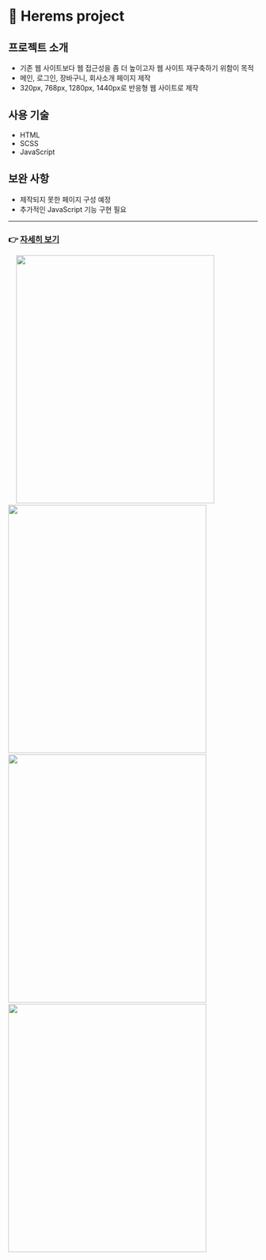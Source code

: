 # 📃 Herems project
## 프로젝트 소개
- 기존 웹 사이트보다 웹 접근성을 좀 더 높이고자 웹 사이트 재구축하기 위함이 목적
- 메인, 로그인, 장바구니, 회사소개 페이지 제작
- 320px, 768px, 1280px, 1440px로 반응형 웹 사이트로 제작
## 사용 기술
- HTML
- SCSS
- JavaScript
## 보완 사항
- 제작되지 못한 페이지 구성 예정
- 추가적인 JavaScript 기능 구현 필요
---
### 👉 <a href="https://kim-youngsun.github.io/hermes_project/">자세히 보기</a>

&nbsp; &nbsp; <img src="https://user-images.githubusercontent.com/89890389/153754716-9d0c9516-e468-426b-b121-00274dc83158.png" width="400" height="500"> &nbsp; &nbsp; <img src="https://user-images.githubusercontent.com/89890389/153755357-b63c0080-c9ae-4914-8c7d-955539479ad0.png" width="400" height="500">
&nbsp; &nbsp; <img src="https://user-images.githubusercontent.com/89890389/153755400-406b6a7f-b5d1-45e7-a54a-31c7aa85c2f5.png" width="400" height="500"> &nbsp; &nbsp; <img src="https://user-images.githubusercontent.com/89890389/153755465-7d4f5437-4a92-4191-9ca0-ae2be03fc79f.png" width="400" height="500"> 

